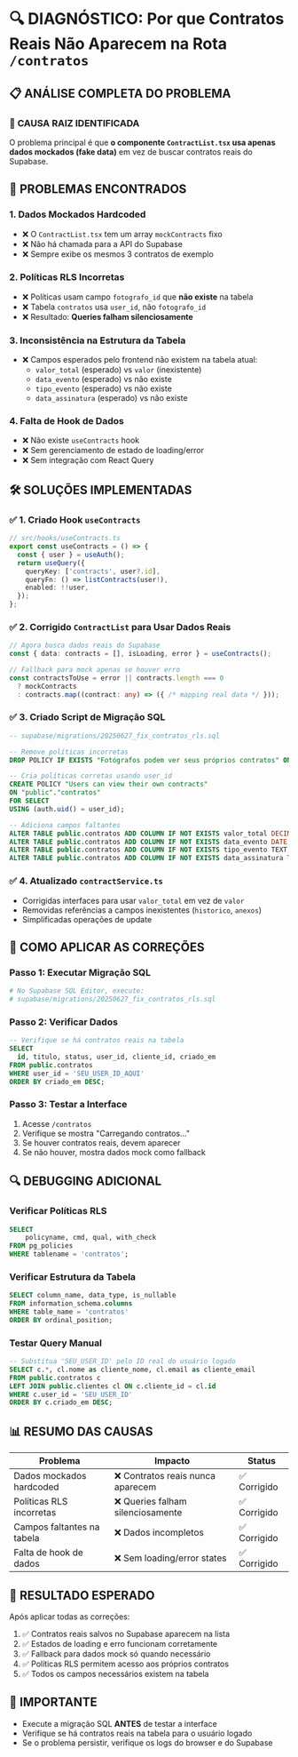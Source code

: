 # 🔍 DIAGNÓSTICO: Por que Contratos Reais Não Aparecem na Rota `/contratos`

## 📋 **ANÁLISE COMPLETA DO PROBLEMA**

### 🚨 **CAUSA RAIZ IDENTIFICADA**
O problema principal é que **o componente `ContractList.tsx` usa apenas dados mockados (fake data)** em vez de buscar contratos reais do Supabase.

## 🔧 **PROBLEMAS ENCONTRADOS**

### 1. **Dados Mockados Hardcoded**
- ❌ O `ContractList.tsx` tem um array `mockContracts` fixo
- ❌ Não há chamada para a API do Supabase
- ❌ Sempre exibe os mesmos 3 contratos de exemplo

### 2. **Políticas RLS Incorretas**
- ❌ Políticas usam campo `fotografo_id` que **não existe** na tabela
- ❌ Tabela `contratos` usa `user_id`, não `fotografo_id`
- ❌ Resultado: **Queries falham silenciosamente**

### 3. **Inconsistência na Estrutura da Tabela**
- ❌ Campos esperados pelo frontend não existem na tabela atual:
  - `valor_total` (esperado) vs `valor` (inexistente)
  - `data_evento` (esperado) vs não existe
  - `tipo_evento` (esperado) vs não existe
  - `data_assinatura` (esperado) vs não existe

### 4. **Falta de Hook de Dados**
- ❌ Não existe `useContracts` hook
- ❌ Sem gerenciamento de estado de loading/error
- ❌ Sem integração com React Query

## 🛠️ **SOLUÇÕES IMPLEMENTADAS**

### ✅ **1. Criado Hook `useContracts`**
```typescript
// src/hooks/useContracts.ts
export const useContracts = () => {
  const { user } = useAuth();
  return useQuery({
    queryKey: ['contracts', user?.id],
    queryFn: () => listContracts(user!),
    enabled: !!user,
  });
};
```

### ✅ **2. Corrigido `ContractList` para Usar Dados Reais**
```typescript
// Agora busca dados reais do Supabase
const { data: contracts = [], isLoading, error } = useContracts();

// Fallback para mock apenas se houver erro
const contractsToUse = error || contracts.length === 0 
  ? mockContracts 
  : contracts.map((contract: any) => ({ /* mapping real data */ }));
```

### ✅ **3. Criado Script de Migração SQL**
```sql
-- supabase/migrations/20250627_fix_contratos_rls.sql

-- Remove políticas incorretas
DROP POLICY IF EXISTS "Fotógrafos podem ver seus próprios contratos" ON "public"."contratos";

-- Cria políticas corretas usando user_id
CREATE POLICY "Users can view their own contracts" 
ON "public"."contratos"
FOR SELECT 
USING (auth.uid() = user_id);

-- Adiciona campos faltantes
ALTER TABLE public.contratos ADD COLUMN IF NOT EXISTS valor_total DECIMAL(10,2);
ALTER TABLE public.contratos ADD COLUMN IF NOT EXISTS data_evento DATE;
ALTER TABLE public.contratos ADD COLUMN IF NOT EXISTS tipo_evento TEXT;
ALTER TABLE public.contratos ADD COLUMN IF NOT EXISTS data_assinatura TIMESTAMPTZ;
```

### ✅ **4. Atualizado `contractService.ts`**
- Corrigidas interfaces para usar `valor_total` em vez de `valor`
- Removidas referências a campos inexistentes (`historico`, `anexos`)
- Simplificadas operações de update

## 🚀 **COMO APLICAR AS CORREÇÕES**

### **Passo 1: Executar Migração SQL**
```bash
# No Supabase SQL Editor, execute:
# supabase/migrations/20250627_fix_contratos_rls.sql
```

### **Passo 2: Verificar Dados**
```sql
-- Verifique se há contratos reais na tabela
SELECT 
  id, titulo, status, user_id, cliente_id, criado_em
FROM public.contratos 
WHERE user_id = 'SEU_USER_ID_AQUI'
ORDER BY criado_em DESC;
```

### **Passo 3: Testar a Interface**
1. Acesse `/contratos`
2. Verifique se mostra "Carregando contratos..."
3. Se houver contratos reais, devem aparecer
4. Se não houver, mostra dados mock como fallback

## 🔍 **DEBUGGING ADICIONAL**

### **Verificar Políticas RLS**
```sql
SELECT 
    policyname, cmd, qual, with_check
FROM pg_policies 
WHERE tablename = 'contratos';
```

### **Verificar Estrutura da Tabela**
```sql
SELECT column_name, data_type, is_nullable 
FROM information_schema.columns 
WHERE table_name = 'contratos' 
ORDER BY ordinal_position;
```

### **Testar Query Manual**
```sql
-- Substitua 'SEU_USER_ID' pelo ID real do usuário logado
SELECT c.*, cl.nome as cliente_nome, cl.email as cliente_email
FROM public.contratos c
LEFT JOIN public.clientes cl ON c.cliente_id = cl.id
WHERE c.user_id = 'SEU_USER_ID'
ORDER BY c.criado_em DESC;
```

## 📊 **RESUMO DAS CAUSAS**

| Problema | Impacto | Status |
|----------|---------|--------|
| Dados mockados hardcoded | ❌ Contratos reais nunca aparecem | ✅ Corrigido |
| Políticas RLS incorretas | ❌ Queries falham silenciosamente | ✅ Corrigido |
| Campos faltantes na tabela | ❌ Dados incompletos | ✅ Corrigido |
| Falta de hook de dados | ❌ Sem loading/error states | ✅ Corrigido |

## 🎯 **RESULTADO ESPERADO**

Após aplicar todas as correções:

1. ✅ Contratos reais salvos no Supabase aparecem na lista
2. ✅ Estados de loading e erro funcionam corretamente
3. ✅ Fallback para dados mock só quando necessário
4. ✅ Políticas RLS permitem acesso aos próprios contratos
5. ✅ Todos os campos necessários existem na tabela

## 🚨 **IMPORTANTE**

- Execute a migração SQL **ANTES** de testar a interface
- Verifique se há contratos reais na tabela para o usuário logado
- Se o problema persistir, verifique os logs do browser e do Supabase
